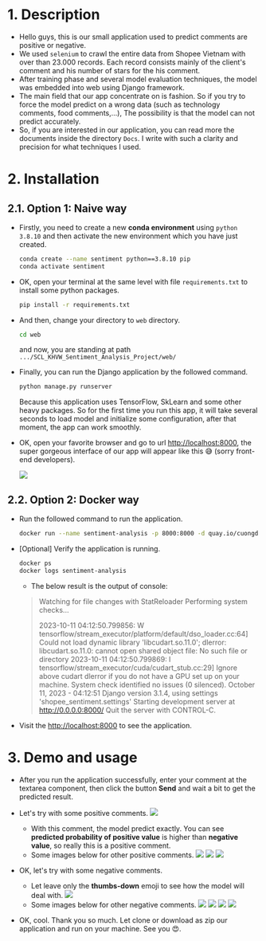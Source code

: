 # 1. Description
* Hello guys, this is our small application used to predict comments are positive or negative.
* We used `selenium` to crawl the entire data from Shopee Vietnam with over than 23.000 records. Each record consists mainly of the client's comment and his number of stars for the his comment.
* After training phase and several model evaluation techniques, the model was embedded into web using Django framework.
* The main field that our app concentrate on is fashion. So if you try to force the model predict on a wrong data (such as technology comments, food comments,...), The possibility is that the model can not predict accurately.
* So, if you are interested in our application, you can read more the documents inside the directory `Docs`. I write with such a clarity and precision for what techniques I used.

# 2. Installation
## 2.1. Option 1: Naive way
* Firstly, you need to create a new **conda environment** using `python 3.8.10` and then activate the new environment which you have just created.
  ```bash
  conda create --name sentiment python==3.8.10 pip
  conda activate sentiment
  ```
* OK, open your terminal at the same level with file `requirements.txt` to install some python packages.
  ```bash
  pip install -r requirements.txt
  ```
* And then, change your directory to `web` directory.
  ```bash
  cd web
  ```
  and now, you are standing at path `.../SCL_KHVW_Sentiment_Analysis_Project/web/`
* Finally, you can run the Django application by the followed command.
  ```bash
  python manage.py runserver
  ```
  Because this application uses TensorFlow, SkLearn and some other heavy packages. So for the first time you run this app, it will take several seconds to load model and initialize some configuration, after that moment, the app can work smoothly.
* OK, open your favorite browser and go to url [http://localhost:8000](http://localhost:8000/), the super gorgeous interface of our app will appear like this 😅 (sorry front-end developers).

  ![](./images/rm_00.png)

## 2.2. Option 2: Docker way
- Run the followed command to run the application.
  ```bash
  docker run --name sentiment-analysis -p 8000:8000 -d quay.io/cuongdm8499/sentiment-analysis
  ```
- [Optional] Verify the application is running.
  ```bash
  docker ps
  docker logs sentiment-analysis
  ```
  - The below result is the output of console:
  > Watching for file changes with StatReloader
  > Performing system checks...
  > 
  > 2023-10-11 04:12:50.799856: W tensorflow/stream_executor/platform/default/dso_loader.cc:64] Could not load dynamic library 'libcudart.so.11.0'; dlerror: libcudart.so.11.0: cannot open shared object file: No such file or directory
  > 2023-10-11 04:12:50.799869: I tensorflow/stream_executor/cuda/cudart_stub.cc:29] Ignore above cudart dlerror if you do not have a GPU set up on your machine.
  > System check identified no issues (0 silenced).
  > October 11, 2023 - 04:12:51
  > Django version 3.1.4, using settings 'shopee_sentiment.settings'
  > Starting development server at http://0.0.0.0:8000/
  > Quit the server with CONTROL-C.

- Visit the [http://localhost:8000](http://localhost:8000) to see the application.

# 3. Demo and usage
* After you run the application successfully, enter your comment at the textarea component, then click the button **Send** and wait a bit to get the predicted result.
* Let's try with some positive comments.
  ![](./images/rm_01.png)
  * With this comment, the model predict exactly. You can see **predicted probability of positive value** is higher than **negative value**, so really this is a positive comment.
  * Some images below for other positive comments.
    ![](./images/rm_02.png)
    ![](./images/rm_03.png)
    ![](images/rm_04.png)

* OK, let's try with some negative comments.
  * Let leave only the **thumbs-down** emoji to see how the model will deal with.
    ![](./images/rm_05.png)
  * Some images below for other negative comments.
    ![](images/rm_06.png)
    ![](images/rm_07.png)
    ![](images/rm_08.png)
    ![](images/rm_09.png)

* OK, cool. Thank you so much. Let clone or download as zip our application and run on your machine. See you 😍.
